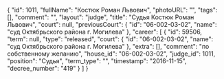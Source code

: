 {
    "id": 1011,
    "fullName": "Костюк Роман Львович",
    "photoURL": "",
    "tags": [],
    "comment": "",
    "layout": "judge",
    "title": "Судья Костюк Роман Львович",
    "court": null,
    "previousCourt": {
        "id": "06-002-03-02",
        "name": "суд Октябрьского района г. Могилева"
    },
    "career": [
        {
            "id": 59506,
            "term": null,
            "type": "released",
            "court": {
                "id": "06-002-03-02",
                "name": "суд Октябрьского района г. Могилева"
            },
            "extra": [],
            "comment": "по собственному желанию",
            "house_id": "06-002-03-02",
            "judge_id": 1011,
            "position": "Судья",
            "term_type": "",
            "timestamp": "2016-11-15",
            "decree_number": "419"
        }
    ]
}